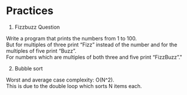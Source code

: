 # Practices

1. Fizzbuzz Question

Write a program that prints the numbers from 1 to 100.  
But for multiples of three print “Fizz” instead of the number and for the multiples of five print “Buzz”.  
For numbers which are multiples of both three and five print “FizzBuzz”."

2. Bubble sort

Worst and average case complexity: O(N^2).  
This is due to the double loop which sorts N items each.
